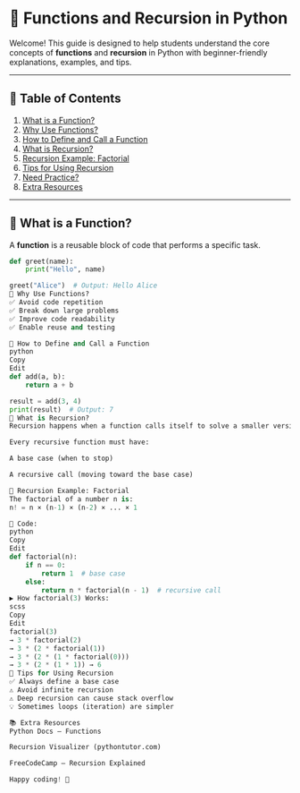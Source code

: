 # 🧠 Functions and Recursion in Python

Welcome! This guide is designed to help students understand the core concepts of **functions** and **recursion** in Python with beginner-friendly explanations, examples, and tips.

---

## 📘 Table of Contents

1. [What is a Function?](#-what-is-a-function)
2. [Why Use Functions?](#-why-use-functions)
3. [How to Define and Call a Function](#-how-to-define-and-call-a-function)
4. [What is Recursion?](#-what-is-recursion)
5. [Recursion Example: Factorial](#-recursion-example-factorial)
6. [Tips for Using Recursion](#-tips-for-using-recursion)
7. [Need Practice?](#-need-practice)
8. [Extra Resources](#-extra-resources)

---

## 🔹 What is a Function?

A **function** is a reusable block of code that performs a specific task.

```python
def greet(name):
    print("Hello", name)

greet("Alice")  # Output: Hello Alice
🔹 Why Use Functions?
✅ Avoid code repetition
✅ Break down large problems
✅ Improve code readability
✅ Enable reuse and testing

🔹 How to Define and Call a Function
python
Copy
Edit
def add(a, b):
    return a + b

result = add(3, 4)
print(result)  # Output: 7
🔹 What is Recursion?
Recursion happens when a function calls itself to solve a smaller version of a problem.

Every recursive function must have:

A base case (when to stop)

A recursive call (moving toward the base case)

🔹 Recursion Example: Factorial
The factorial of a number n is:
n! = n × (n-1) × (n-2) × ... × 1

🧾 Code:
python
Copy
Edit
def factorial(n):
    if n == 0:
        return 1  # base case
    else:
        return n * factorial(n - 1)  # recursive call
▶️ How factorial(3) Works:
scss
Copy
Edit
factorial(3)
→ 3 * factorial(2)
→ 3 * (2 * factorial(1))
→ 3 * (2 * (1 * factorial(0)))
→ 3 * (2 * (1 * 1)) → 6
🔹 Tips for Using Recursion
✅ Always define a base case
⚠️ Avoid infinite recursion
⚠️ Deep recursion can cause stack overflow
💡 Sometimes loops (iteration) are simpler

📚 Extra Resources
Python Docs – Functions

Recursion Visualizer (pythontutor.com)

FreeCodeCamp – Recursion Explained

Happy coding! 🚀